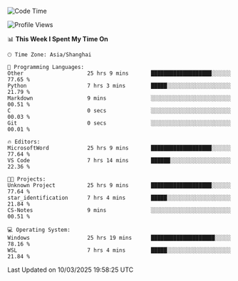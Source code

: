 <!--START_SECTION:waka-->
![Code Time](http://img.shields.io/badge/Code%20Time-2%2C376%20hrs%2014%20mins-blue)

![Profile Views](http://img.shields.io/badge/Profile%20Views-0-blue)

📊 **This Week I Spent My Time On** 

```text
🕑︎ Time Zone: Asia/Shanghai

💬 Programming Languages: 
Other                    25 hrs 9 mins       ███████████████████░░░░░░   77.65 % 
Python                   7 hrs 3 mins        █████░░░░░░░░░░░░░░░░░░░░   21.79 % 
Markdown                 9 mins              ░░░░░░░░░░░░░░░░░░░░░░░░░   00.51 % 
C                        0 secs              ░░░░░░░░░░░░░░░░░░░░░░░░░   00.03 % 
Git                      0 secs              ░░░░░░░░░░░░░░░░░░░░░░░░░   00.01 % 

🔥 Editors: 
MicrosoftWord            25 hrs 9 mins       ███████████████████░░░░░░   77.64 % 
VS Code                  7 hrs 14 mins       ██████░░░░░░░░░░░░░░░░░░░   22.36 % 

🐱‍💻 Projects: 
Unknown Project          25 hrs 9 mins       ███████████████████░░░░░░   77.64 % 
star_identification      7 hrs 4 mins        █████░░░░░░░░░░░░░░░░░░░░   21.84 % 
CS-Notes                 9 mins              ░░░░░░░░░░░░░░░░░░░░░░░░░   00.51 % 

💻 Operating System: 
Windows                  25 hrs 19 mins      ████████████████████░░░░░   78.16 % 
WSL                      7 hrs 4 mins        █████░░░░░░░░░░░░░░░░░░░░   21.84 % 
```


 Last Updated on 10/03/2025 19:58:25 UTC
<!--END_SECTION:waka-->